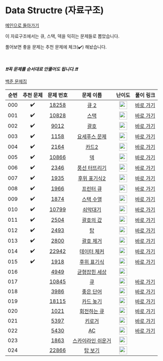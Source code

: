 # Data Structre (자료구조)

[메인으로 돌아가기](https://github.com/tony9402/baekjoon)

이 자료구조에서는 큐, 스택, 덱을 익히는 문제들로 뽑았습니다.

풀어보면 좋을 문제는 추천 문제에 체크(:heavy_check_mark:) 해놨습니다.

<br>

***❗️❗️꼭 문제를 순서대로 안풀어도 됩니다.❗️❗️***

[백준 문제집](https://www.acmicpc.net/workbook/view/6779)


|순번|추천 문제|문제 번호|문제 이름|난이도|풀이 링크|
|:--:|:--:|:--:|:--:|:--:|:--:|
|000|:heavy_check_mark:|<a href="https://www.acmicpc.net/problem/18258" target="_blank">18258</a>|<a href="https://www.acmicpc.net/problem/18258" target="_blank">큐 2</a>|<img height="25px" width="25px" src="https://static.solved.ac/tier_small/7.svg"/>|<a href="./../solution/data_structure/18258" target="_blank">바로 가기</a>|
|001|:heavy_check_mark:|<a href="https://www.acmicpc.net/problem/10828" target="_blank">10828</a>|<a href="https://www.acmicpc.net/problem/10828" target="_blank">스택</a>|<img height="25px" width="25px" src="https://static.solved.ac/tier_small/7.svg"/>|<a href="./../solution/data_structure/10828" target="_blank">바로 가기</a>|
|002|:heavy_check_mark:|<a href="https://www.acmicpc.net/problem/9012" target="_blank">9012</a>|<a href="https://www.acmicpc.net/problem/9012" target="_blank">괄호</a>|<img height="25px" width="25px" src="https://static.solved.ac/tier_small/7.svg"/>|<a href="./../solution/data_structure/9012" target="_blank">바로 가기</a>|
|003|:heavy_check_mark:|<a href="https://www.acmicpc.net/problem/1158" target="_blank">1158</a>|<a href="https://www.acmicpc.net/problem/1158" target="_blank">요세푸스 문제</a>|<img height="25px" width="25px" src="https://static.solved.ac/tier_small/7.svg"/>|<a href="./../solution/data_structure/1158" target="_blank">바로 가기</a>|
|004|:heavy_check_mark:|<a href="https://www.acmicpc.net/problem/2164" target="_blank">2164</a>|<a href="https://www.acmicpc.net/problem/2164" target="_blank">카드2</a>|<img height="25px" width="25px" src="https://static.solved.ac/tier_small/7.svg"/>|<a href="./../solution/data_structure/2164" target="_blank">바로 가기</a>|
|005|:heavy_check_mark:|<a href="https://www.acmicpc.net/problem/10866" target="_blank">10866</a>|<a href="https://www.acmicpc.net/problem/10866" target="_blank">덱</a>|<img height="25px" width="25px" src="https://static.solved.ac/tier_small/7.svg"/>|<a href="./../solution/data_structure/10866" target="_blank">바로 가기</a>|
|006|:heavy_check_mark:|<a href="https://www.acmicpc.net/problem/2346" target="_blank">2346</a>|<a href="https://www.acmicpc.net/problem/2346" target="_blank">풍선 터뜨리기</a>|<img height="25px" width="25px" src="https://static.solved.ac/tier_small/8.svg"/>|<a href="./../solution/data_structure/2346" target="_blank">바로 가기</a>|
|007|:heavy_check_mark:|<a href="https://www.acmicpc.net/problem/1935" target="_blank">1935</a>|<a href="https://www.acmicpc.net/problem/1935" target="_blank">후위 표기식2</a>|<img height="25px" width="25px" src="https://static.solved.ac/tier_small/8.svg"/>|<a href="./../solution/data_structure/1935" target="_blank">바로 가기</a>|
|008|:heavy_check_mark:|<a href="https://www.acmicpc.net/problem/1966" target="_blank">1966</a>|<a href="https://www.acmicpc.net/problem/1966" target="_blank">프린터 큐</a>|<img height="25px" width="25px" src="https://static.solved.ac/tier_small/8.svg"/>|<a href="./../solution/data_structure/1966" target="_blank">바로 가기</a>|
|009|:heavy_check_mark:|<a href="https://www.acmicpc.net/problem/1874" target="_blank">1874</a>|<a href="https://www.acmicpc.net/problem/1874" target="_blank">스택 수열</a>|<img height="25px" width="25px" src="https://static.solved.ac/tier_small/9.svg"/>|<a href="./../solution/data_structure/1874" target="_blank">바로 가기</a>|
|010|:heavy_check_mark:|<a href="https://www.acmicpc.net/problem/10799" target="_blank">10799</a>|<a href="https://www.acmicpc.net/problem/10799" target="_blank">쇠막대기</a>|<img height="25px" width="25px" src="https://static.solved.ac/tier_small/9.svg"/>|<a href="./../solution/data_structure/10799" target="_blank">바로 가기</a>|
|011|:heavy_check_mark:|<a href="https://www.acmicpc.net/problem/2504" target="_blank">2504</a>|<a href="https://www.acmicpc.net/problem/2504" target="_blank">괄호의 값</a>|<img height="25px" width="25px" src="https://static.solved.ac/tier_small/11.svg"/>|<a href="./../solution/data_structure/2504" target="_blank">바로 가기</a>|
|012|:heavy_check_mark:|<a href="https://www.acmicpc.net/problem/2493" target="_blank">2493</a>|<a href="https://www.acmicpc.net/problem/2493" target="_blank">탑</a>|<img height="25px" width="25px" src="https://static.solved.ac/tier_small/11.svg"/>|<a href="./../solution/data_structure/2493" target="_blank">바로 가기</a>|
|013|:heavy_check_mark:|<a href="https://www.acmicpc.net/problem/2800" target="_blank">2800</a>|<a href="https://www.acmicpc.net/problem/2800" target="_blank">괄호 제거</a>|<img height="25px" width="25px" src="https://static.solved.ac/tier_small/12.svg"/>|<a href="./../solution/data_structure/2800" target="_blank">바로 가기</a>|
|014|:heavy_check_mark:|<a href="https://www.acmicpc.net/problem/22942" target="_blank">22942</a>|<a href="https://www.acmicpc.net/problem/22942" target="_blank">데이터 체커</a>|<img height="25px" width="25px" src="https://static.solved.ac/tier_small/13.svg"/>|<a href="./../solution/data_structure/22942" target="_blank">바로 가기</a>|
|015|:heavy_check_mark:|<a href="https://www.acmicpc.net/problem/1918" target="_blank">1918</a>|<a href="https://www.acmicpc.net/problem/1918" target="_blank">후위 표기식</a>|<img height="25px" width="25px" src="https://static.solved.ac/tier_small/14.svg"/>|<a href="./../solution/data_structure/1918" target="_blank">바로 가기</a>|
|016||<a href="https://www.acmicpc.net/problem/4949" target="_blank">4949</a>|<a href="https://www.acmicpc.net/problem/4949" target="_blank">균형잡힌 세상</a>|<img height="25px" width="25px" src="https://static.solved.ac/tier_small/7.svg"/>||
|017||<a href="https://www.acmicpc.net/problem/10845" target="_blank">10845</a>|<a href="https://www.acmicpc.net/problem/10845" target="_blank">큐</a>|<img height="25px" width="25px" src="https://static.solved.ac/tier_small/7.svg"/>|<a href="./../solution/data_structure/10845" target="_blank">바로 가기</a>|
|018||<a href="https://www.acmicpc.net/problem/3986" target="_blank">3986</a>|<a href="https://www.acmicpc.net/problem/3986" target="_blank">좋은 단어</a>|<img height="25px" width="25px" src="https://static.solved.ac/tier_small/7.svg"/>|<a href="./../solution/data_structure/3986" target="_blank">바로 가기</a>|
|019||<a href="https://www.acmicpc.net/problem/18115" target="_blank">18115</a>|<a href="https://www.acmicpc.net/problem/18115" target="_blank">카드 놓기</a>|<img height="25px" width="25px" src="https://static.solved.ac/tier_small/8.svg"/>|<a href="./../solution/data_structure/18115" target="_blank">바로 가기</a>|
|020||<a href="https://www.acmicpc.net/problem/1021" target="_blank">1021</a>|<a href="https://www.acmicpc.net/problem/1021" target="_blank">회전하는 큐</a>|<img height="25px" width="25px" src="https://static.solved.ac/tier_small/8.svg"/>|<a href="./../solution/data_structure/1021" target="_blank">바로 가기</a>|
|021||<a href="https://www.acmicpc.net/problem/5397" target="_blank">5397</a>|<a href="https://www.acmicpc.net/problem/5397" target="_blank">키로거</a>|<img height="25px" width="25px" src="https://static.solved.ac/tier_small/9.svg"/>|<a href="./../solution/data_structure/5397" target="_blank">바로 가기</a>|
|022||<a href="https://www.acmicpc.net/problem/5430" target="_blank">5430</a>|<a href="https://www.acmicpc.net/problem/5430" target="_blank">AC</a>|<img height="25px" width="25px" src="https://static.solved.ac/tier_small/11.svg"/>|<a href="./../solution/data_structure/5430" target="_blank">바로 가기</a>|
|023||<a href="https://www.acmicpc.net/problem/1863" target="_blank">1863</a>|<a href="https://www.acmicpc.net/problem/1863" target="_blank">스카이라인 쉬운거</a>|<img height="25px" width="25px" src="https://static.solved.ac/tier_small/12.svg"/>||
|024||<a href="https://www.acmicpc.net/problem/22866" target="_blank">22866</a>|<a href="https://www.acmicpc.net/problem/22866" target="_blank">탑 보기</a>|<img height="25px" width="25px" src="https://static.solved.ac/tier_small/13.svg"/>||